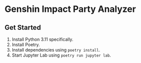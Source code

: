 
# Genshin Impact Party Analyzer

## Get Started

1. Install Python 3.11 specifically.
2. Install Poetry.
3. Install dependencies using `poetry install`.
4. Start Jupyter Lab using `poetry run jupyter lab`.

